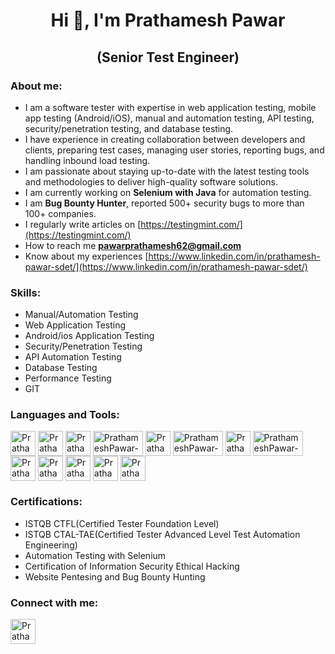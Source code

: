 <h1 align="center">Hi 👋, I'm Prathamesh Pawar</h1>
<h2 align="center">(Senior Test Engineer)</h2>

<h3 align="left">About me:</h3>

- I am a software tester with expertise in web application testing, mobile app testing (Android/iOS), manual and automation testing, API testing, security/penetration testing, and database testing.
- I have experience in creating collaboration between developers and clients, preparing test cases, managing user stories, reporting bugs, and handling inbound load testing.
- I am passionate about staying up-to-date with the latest testing tools and methodologies to deliver high-quality software solutions.
- I am currently working on **Selenium with Java** for automation testing.
- I am **Bug Bounty Hunter**, reported 500+ security bugs to more than 100+ companies.
- I regularly write articles on [https://testingmint.com/](https://testingmint.com/)
- How to reach me **pawarprathamesh62@gmail.com**
- Know about my experiences [https://www.linkedin.com/in/prathamesh-pawar-sdet/](https://www.linkedin.com/in/prathamesh-pawar-sdet/)

<h3 align="left">Skills:</h3>

- Manual/Automation Testing
- Web Application Testing
- Android/ios Application Testing
- Security/Penetration Testing
- API Automation Testing
- Database Testing
- Performance Testing
- GIT



<h3 align="left">Languages and Tools:</h3>
<p align="left">
<img title="Selenium" align="center" src="https://img.icons8.com/?size=100&id=VOnRj9vGpXV8&format=png&color=000000" alt="PrathameshPawar-SDET" height="40" width="40" /> 
<img title="TestNG" align="center" src="https://static.javatpoint.com/tutorial/testng/images/testng-tutorial.png" alt="PrathameshPawar-SDET" height="40" width="40" />
<img title="Java" align="center" src="https://img.icons8.com/?size=100&id=13679&format=png&color=000000" alt="PrathameshPawar-SDET" height="40" width="40" />
<img title="Postman" align="center" src="https://mms.businesswire.com/media/20230322005274/en/761650/23/postman-logo-vert-2018.jpg" alt="PrathameshPawar-SDET" height="40" width="80" />
<img title="REST Assured" align="center" src="https://rest-assured.io/img/logo-transparent.png" alt="PrathameshPawar-SDET" height="40" width="40" />
<img title="BurpSuite" align="center" src="https://jacobriggs.io/tools/app/web/upload/large/3_eedab2dbcde47a63f847af0a612d1f8d.png" alt="PrathameshPawar-SDET" height="40" width="80" />
<img title="Owasp-Zap" align="center" src="https://encrypted-tbn0.gstatic.com/images?q=tbn:ANd9GcRGAVodsPGOJDpo7FF6UZl_FbIwSCQ2m6ZSMg&s" alt="PrathameshPawar-SDET" height="40" width="40" />
<img title="Jira" align="center" src="https://www.componence.in/jira/images/atlassian-jira-logo-large.png" alt="PrathameshPawar-SDET" height="40" width="80" />
<img title="Git" align="center" src="https://img.icons8.com/?size=100&id=20906&format=png&color=000000" alt="PrathameshPawar-SDET" height="40" width="40" />
<img title="Jmeter" align="center" src="https://jmeter.apache.org/images/jmeter_square.svg" alt="PrathameshPawar-SDET" height="40" width="40" />
<img title="Linux" align="center" src="https://img.icons8.com/?size=100&id=17842&format=png&color=000000" alt="PrathameshPawar-SDET" height="40" width="40" /> 
<img title="SQL" align="center" src="https://img.icons8.com/?size=100&id=B3VgW5sZRz8U&format=png&color=000000" alt="PrathameshPawar-SDET" height="40" width="40" />
<img title="HTML" align="center" src="https://img.icons8.com/?size=100&id=v8RpPQUwv0N8&format=png&color=000000" alt="PrathameshPawar-SDET" height="40" width="40" />
  
</p>

<h3 align="left">Certifications:</h3>

  - ISTQB CTFL(Certified Tester Foundation Level)
  - ISTQB CTAL-TAE(Certified Tester Advanced Level Test Automation Engineering)
  - Automation Testing with Selenium
  - Certification of Information Security Ethical Hacking
  - Website Pentesing and Bug Bounty Hunting 

<h3 align="left">Connect with me:</h3>
<a href="https://www.linkedin.com/in/prathamesh-pawar-sdet/" target="blank"><img align="center" src="https://w7.pngwing.com/pngs/402/997/png-transparent-linkedin-logo-computer-icons-facebook-user-profile-facebook-blue-angle-text-thumbnail.png" alt="PrathameshPawar-SDET" height="40" width="40" /></a>

